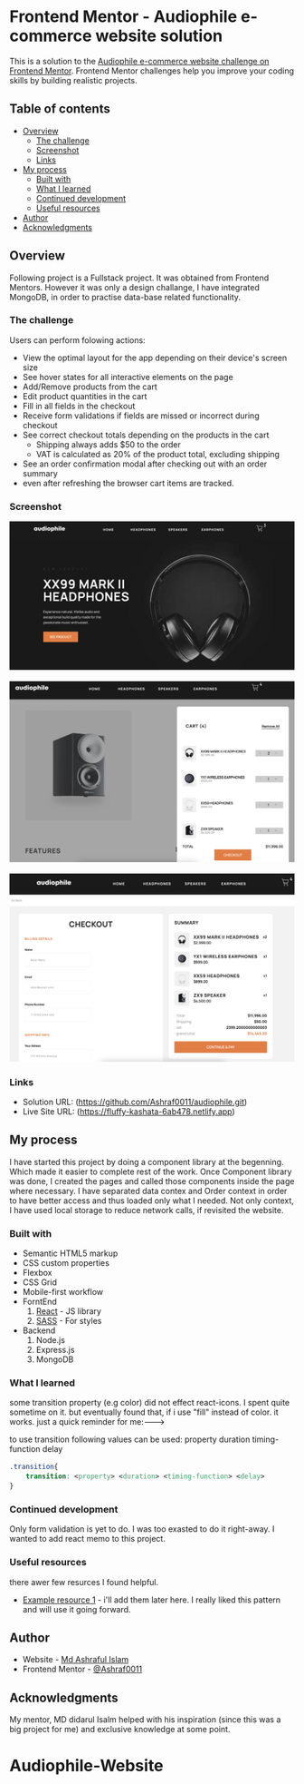 # Frontend Mentor - Audiophile e-commerce website solution

This is a solution to the
[Audiophile e-commerce website challenge on Frontend Mentor](https://www.frontendmentor.io/challenges/audiophile-ecommerce-website-C8cuSd_wx).
Frontend Mentor challenges help you improve your coding skills by building
realistic projects.

## Table of contents

- [Overview](#overview)
  - [The challenge](#the-challenge)
  - [Screenshot](#screenshot)
  - [Links](#links)
- [My process](#my-process)
  - [Built with](#built-with)
  - [What I learned](#what-i-learned)
  - [Continued development](#continued-development)
  - [Useful resources](#useful-resources)
- [Author](#author)
- [Acknowledgments](#acknowledgments)

## Overview

Following project is a Fullstack project. It was obtained from Frontend Mentors.
However it was only a design challange, I have integrated MongoDB, in order to
practise data-base related functionality.

### The challenge

Users can perform folowing actions:

- View the optimal layout for the app depending on their device's screen size
- See hover states for all interactive elements on the page
- Add/Remove products from the cart
- Edit product quantities in the cart
- Fill in all fields in the checkout
- Receive form validations if fields are missed or incorrect during checkout
- See correct checkout totals depending on the products in the cart
  - Shipping always adds $50 to the order
  - VAT is calculated as 20% of the product total, excluding shipping
- See an order confirmation modal after checking out with an order summary
- even after refreshing the browser cart items are tracked.

### Screenshot

![](./ss-1.png) &nbsp; ![](./ss-2.png) &nbsp; ![](./ss-3.png)

### Links

- Solution URL:
  (https://github.com/Ashraf0011/audiophile.git)
- Live Site URL:
  (https://fluffy-kashata-6ab478.netlify.app)

## My process

I have started this project by doing a component library at the begenning. Which
made it easier to complete rest of the work. Once Component library was done, I
created the pages and called those components inside the page where necessary. I
have separated data contex and Order context in order to have better access and
thus loaded only what I needed. Not only context, I have used local storage to
reduce network calls, if revisited the website.

### Built with

- Semantic HTML5 markup
- CSS custom properties
- Flexbox
- CSS Grid
- Mobile-first workflow
- ForntEnd
  1.  [React](https://reactjs.org/) - JS library
  2.  [SASS](https://sass-lang.com/documentation/) - For styles
- Backend
  1. Node.js
  2. Express.js
  3. MongoDB

### What I learned

some transition property (e.g color) did not effect react-icons. I spent quite
sometime on it. but eventually found that, if i use "fill" instead of color. it
works. just a quick reminder for me:--->

to use transition following values can be used: property duration
timing-function delay

```CSS
.transition{
    transition: <property> <duration> <timing-function> <delay>
}
```

### Continued development

Only form validation is yet to do. I was too exasted to do it right-away. I
wanted to add react memo to this project.

### Useful resources

there awer few resurces I found helpful.

- [Example resource 1](https://www.example.com) - i'll add them later here. I
  really liked this pattern and will use it going forward.

## Author

- Website - [Md Ashraful Islam](https://www.ashrafs.info)
- Frontend Mentor -
  [@Ashraf0011](https://www.frontendmentor.io/profile/Ashraf0011)

## Acknowledgments

My mentor, MD didarul Isalm helped with his inspiration (since this was a big
project for me) and exclusive knowledge at some point.

# Audiophile-Website
